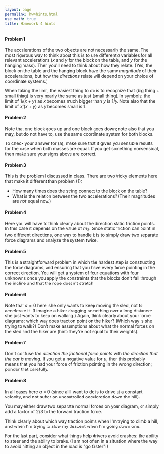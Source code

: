 ```yaml
---
layout: page 
permalink: hw4hints.html
use_math: true
title: Homework 4 hints
---
```


#### Problem 1 

The accelerations of the two objects are not necessarily the same.
The most rigorous way to think about this is to use different $a$ variables
for all relevant accelerations ($x$ and $y$ for the block on the table, and $y$ for the hanging mass). Then you'll need to think about how they relate.
(Yes, the block on the table and the hanging block have the same *magnitude* of their accelerations, but how the *directions* relate will depend on your choice of coordinate systems.)

When taking the limit, the easiest thing to do is to recognize that (big thing + small thing) is very nearly the same as just (small thing). In symbols: the limit of $1/(x+y)$ as $x$ becomes much bigger than $y$ is $1/y$. Note also that the limit of $x/(x+y)$ as $y$ becomes small is 1.

#### Problem 2 

Note that one block goes up and one block goes down; note also that you may, but do not have to, use the same coordinate system for both blocks.

To check your answer for (a), make sure that it gives you sensible results for the case when both masses are equal. If you get something nonsensical, then make sure your signs above are correct.

#### Problem 3 

This is the problem I discussed in class. There are two tricky elements here that make it different than problem (1):

* How many times does the string connect to the block on the table?
* What is the relation between the two accelerations? (Their magnitudes are *not* equal now.)

#### Problem 4 

Here you will have to think clearly about the direction static friction points. In this case it depends on the value of $m_3$.
Since static friction can point in two different directions, one way to handle it is to simply draw two separate force diagrams and 
analyze the system twice.

#### Problem 5 

This is a straightforward problem in which the hardest step is constructing the force diagrams, and ensuring that you have every
force pointing in the correct direction. You will get a system of four equations with four unknowns once you apply the constraints
that the blocks don't fall through the incline and that the rope doesn't stretch.

#### Problem 6 

Note that $a=0$ here: she only wants to keep moving the sled, not to accelerate it. (I imagine a hiker dragging something over 
a long distance: she just wants to keep on walking.) Again, think clearly about your force diagrams: which way does traction
point on the hiker? (Which way is she trying to walk?) Don't make assumptions
about what the normal forces on the sled and the hiker are (hint: they're not equal to their weights).

#### Problem 7 

Don't confuse *the direction the frictional force points* with *the direction that the car is moving*. If you get a negative
value for $\mu$, then this probably means that you had your force of friction pointing in the wrong direction; ponder that
carefully.

#### Problem 8 

In all cases here $a=0$ (since all I want to do is to drive at a constant velocity, and not suffer an uncontrolled acceleration down
the hill). 

You may either draw two separate normal forces on your diagram, or simply add a factor of 2/3 to the forward traction force.

Think clearly about which way traction points when I'm trying to climb a hill, and when I'm trying to slow my descent when I'm going down one.

For the last part, consider what things help drivers avoid crashes: the ability to steer and the ability to brake. (I am not often in a situation where the way to avoid hitting an object in the road is "go faster"!)
